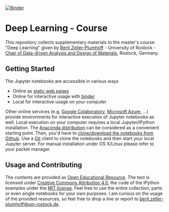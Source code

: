 [![Binder](https://mybinder.org/badge_logo.svg)](https://binderhub.comlab.uni-rostock.de/bsf/?next=%2Fservices%2Fbinder%2Fv2%2Fglur%2Fmsf-cdma%252Fcdma-exercise-deeplearning-public%2FHEAD%3Furlpath%3D%252Fdoc%252Ftree%252Findex.ipynb)

# Deep Learning - Course 

This repository collects supplementary materials to the master's course "Deep Learning" given by [Berit Zeller-Plumhoff](https://www.cdma.uni-rostock.de/lehrstuhl/team/) - University of Rostock - [Chair of Data-driven Analysis and Design of Materials](https://www.cdma.uni-rostock.de/), Rostock, Germany. 

## Getting Started

The Jupyter notebooks are accessible in various ways

* Online as [static web pages](https://gitlab.uni-rostock.de/msf-cdma/cdma-exercise-deeplearning-public/-/blob/main/index.ipynb?ref_type=heads)
* Online for interactive usage with [binder](https://mybinder.org/)
* Local for interactive usage on your computer

Other online services (e.g. [Google Colaboratory](https://colab.research.google.com), [Microsoft Azure](https://azure.microsoft.com/), ...) provide environments for interactive execution of Jupyter notebooks as well.
Local execution on your computer requires a local Jupyter/IPython installation.
The [Anaconda distribution](https://www.continuum.io/downloads) can be considered as a convenient starting point.
Then, you'd have to [clone/download the notebooks from Github](https://gitlab.uni-rostock.de/msf-cdma/cdma-exercise-deeplearning.git).
Use a [Git](http://git-scm.org/) client to clone the notebooks and then start your local Jupyter server. For manual installation under OS X/Linux please refer to your packet manager.

## Usage and Contributing

The contents are provided as [Open Educational Resource](https://de.wikipedia.org/wiki/Open_Educational_Resources).
The text is licensed under [Creative Commons Attribution 4.0](https://creativecommons.org/licenses/by/4.0/), the code of the IPython examples under the [MIT license](https://opensource.org/licenses/MIT).
Feel free to use the entire collection, parts or even single notebooks for your own purposes.
I am curious on the usage of the provided resources, so feel free to drop a line or report to [berit.zeller-plumhoff@uni-rostock.de](mailto:berit.zeller-plumhoff@uni-rostock.de).
